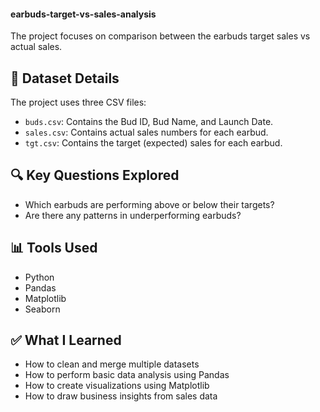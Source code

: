 #### earbuds-target-vs-sales-analysis
The project focuses on comparison between the earbuds target sales vs actual sales. 

## 📁 Dataset Details
The project uses three CSV files:
- `buds.csv`: Contains the Bud ID, Bud Name, and Launch Date.
- `sales.csv`: Contains actual sales numbers for each earbud.
- `tgt.csv`: Contains the target (expected) sales for each earbud.

## 🔍 Key Questions Explored
- Which earbuds are performing above or below their targets?
- Are there any patterns in underperforming earbuds?

## 📊 Tools Used
- Python
- Pandas
- Matplotlib
- Seaborn

## ✅ What I Learned
- How to clean and merge multiple datasets
- How to perform basic data analysis using Pandas
- How to create visualizations using Matplotlib
- How to draw business insights from sales data
